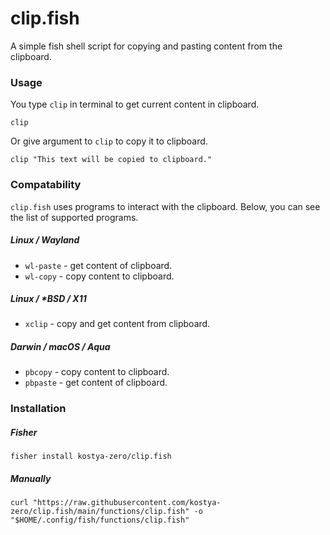 # clip.fish
A simple fish shell script for copying and pasting content from the clipboard.

### Usage

You type `clip` in terminal to get current content in clipboard.
```shell
clip
```

Or give argument to `clip` to copy it to clipboard.

```shell
clip "This text will be copied to clipboard." 
```

### Compatability

`clip.fish` uses programs to interact with the clipboard. Below, you can see the list of supported programs.

##### Linux / Wayland
- `wl-paste` - get content of clipboard.
- `wl-copy` - copy content to clipboard.

##### Linux / *BSD / X11

- `xclip` - copy and get content from clipboard.

##### Darwin / macOS / Aqua

- `pbcopy` - copy content to clipboard.
- `pbpaste` - get content of clipboard.

### Installation

##### Fisher

```shell
fisher install kostya-zero/clip.fish
```

##### Manually

```shell
curl "https://raw.githubusercontent.com/kostya-zero/clip.fish/main/functions/clip.fish" -o "$HOME/.config/fish/functions/clip.fish"
```
